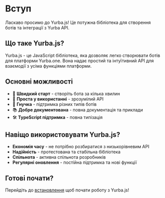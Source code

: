 # Вступ

Ласкаво просимо до Yurba.js! Це потужна бібліотека для створення ботів та інтеграції з Yurba API.

## Що таке Yurba.js?

Yurba.js - це JavaScript бібліотека, яка дозволяє легко створювати ботів для платформи Yurba.one. Вона надає простий та інтуїтивний API для взаємодії з усіма функціями платформи.

## Основні можливості

- 🚀 **Швидкий старт** - створіть бота за кілька хвилин
- 📝 **Проста у використанні** - зрозумілий API
- 🔧 **Гнучка** - підтримка різних типів ботів
- 📚 **Добре документована** - повна документація та приклади
- 🛠️ **TypeScript підтримка** - повна типізація

## Навіщо використовувати Yurba.js?

- **Економія часу** - не потрібно розбиратися з низькорівневим API
- **Надійність** - протестована та стабільна бібліотека
- **Спільнота** - активна спільнота розробників
- **Регулярні оновлення** - постійна підтримка та нові функції

## Готові почати?

Перейдіть до [встановлення](/uk/installation) щоб почати роботу з Yurba.js!